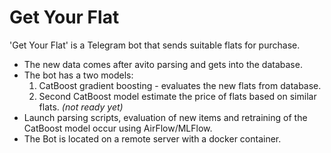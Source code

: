 # Get Your Flat

'Get Your Flat' is a Telegram bot that sends suitable flats for purchase.
- The new data comes after avito parsing and gets into the database.
- The bot has a two models:
	1. CatBoost gradient boosting - evaluates the new flats from database.
	2. Second CatBoost model estimate the price of flats based on similar flats. <i>(not ready yet)</i>
- Launch parsing scripts, evaluation of new items and retraining of the CatBoost model occur using AirFlow/MLFlow.
- The Bot is located on a remote server with a docker container.
